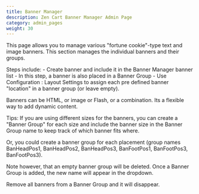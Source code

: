 ```yaml
---
title: Banner Manager
description: Zen Cart Banner Manager Admin Page 
category: admin_pages
weight: 30 
---
```


This page allows you to manage various "fortune cookie"-type text and image banners.
This section manages the individual banners and their groups.

Steps include: - Create banner and include it in the Banner Manager banner list - In this step, a banner is also placed in a Banner Group - Use Configuration : Layout Settings to assign each pre defined banner "location" in a banner group (or leave empty).

Banners can be HTML, or image or Flash, or a combination. Its a flexible way to add dynamic content.

Tips: If you are using different sizes for the banners, you can create a "Banner Group" for each size and include the banner size in the Banner Group name to keep track of which banner fits where.

Or, you could create a banner group for each placement (group names BanHeadPos1, BanHeadPos2, BanHeadPos3, BanFootPos1, BanFootPos3, BanFootPos3).

Note however, that an empty banner group will be deleted. Once a Banner Group is added, the new name will appear in the dropdown.

Remove all banners from a Banner Group and it will disappear.
